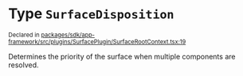 # Type `SurfaceDisposition`
<sub>Declared in [packages/sdk/app-framework/src/plugins/SurfacePlugin/SurfaceRootContext.tsx:19](https://github.com/dxos/dxos/blob/664e23dbe/packages/sdk/app-framework/src/plugins/SurfacePlugin/SurfaceRootContext.tsx#L19)</sub>


Determines the priority of the surface when multiple components are resolved.



